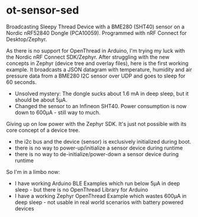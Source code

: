 # ot-sensor-sed
Broadcasting Sleepy Thread Device with a BME280 (SHT40) sensor on a Nordic nRF52840 Dongle (PCA10059). Programmed with nRF Connect for Desktop/Zephyr.

As there is no support for OpenThread in Arduino, I'm trying my luck with the Nordic nRF Connect SDK/Zephyr. 
After struggling with the new concepts in Zephyr (device tree and overlay files), here is the first working example.
It broadcasts a JSON datagram with temperature, humidity and air pressure data from a BME280 I2C sensor over UDP and goes to sleep for 60 seconds.

* Unsolved mystery: The dongle sucks about 1.6 mA in deep sleep, but it should be about 5µA.
* Changed the sensor to an Infineon SHT40. Power consumption is now down to 600µA - still way to much.

Giving up on low power with the Zephyr SDK. It's just not possible with its core concept of a device tree.
* the i2c bus and the device (sensor) is exclusively initialized during boot.
* there is no way to power-up/initialize a sensor device during runtime
* there is no way to de-initialize/power-down a sensor device during runtime

So I'm in a limbo now:
* I have working Arduino BLE Examples which run below 5µA in deep sleep - but there is no OpenThread Library for Arduino
* I have a working Zephyr OpenThread Example which wastes 600µA in deep sleep - not usable in real world scenarios with battery powered devices